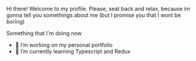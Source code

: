 Hi there! Welcome to my profile.
Please, seat back and relax, because im gonna tell you somethings about me (but I promise you that I wont be boring)

Something that I'm doing now

- 🔭 I’m working on my personal portfolio
- 🌱 I’m currently learning Typescript and Redux

